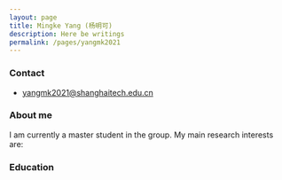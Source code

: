 ```yaml
---
layout: page
title: Mingke Yang (杨明可)
description: Here be writings
permalink: /pages/yangmk2021
---
```


### Contact

- yangmk2021@shanghaitech.edu.cn

### About me

I am currently a master student in the group. My main research interests are:

### Education

